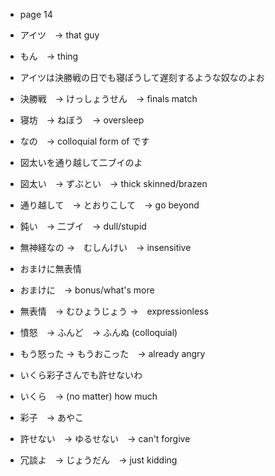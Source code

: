 - page 14
- アイツ　→ that guy
- もん　→ thing

- アイツは決勝戦の日でも寝ぼうして遅刻するような奴なのよお
- 決勝戦　→ けっしょうせん　→ finals match
- 寝坊　→ ねぼう　→ oversleep
- なの　→ colloquial form of です

- 図太いを通り越して二ブイのよ
- 図太い　→ ずぶとい　→ thick skinned/brazen
- 通り越して　→ とおりこして　→ go beyond
- 鈍い　→ 二ブイ　→ dull/stupid

- 無神経なの →　むしんけい　→ insensitive

- おまけに無表情
- おまけに　→ bonus/what's more
- 無表情　→ むひょうじょう →　expressionless

- 憤怒　→ ふんど　→ ふんぬ (colloquial)

- もう怒った -> もうおこった　→ already angry

- いくら彩子さんでも許せないわ
- いくら　→ (no matter) how much
- 彩子　→ あやこ
- 許せない　→ ゆるせない　→ can't forgive

- 冗談よ　→ じょうだん　→ just kidding
